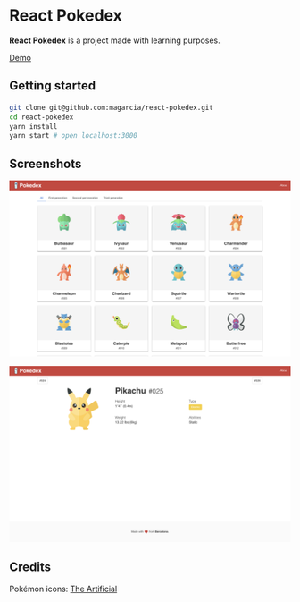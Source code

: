 # React Pokedex

**React Pokedex** is a project made with learning purposes.

[Demo](https://pokedex.magarcia.now.sh)

## Getting started

```sh
git clone git@github.com:magarcia/react-pokedex.git
cd react-pokedex
yarn install
yarn start # open localhost:3000
```

## Screenshots

![Pokemon List](screenshots/pokemon-list.png)

![Pokemon View](screenshots/pikachu.png)

## Credits

Pokémon icons: [The Artificial](https://theartificial.com/pokemonicons/)
